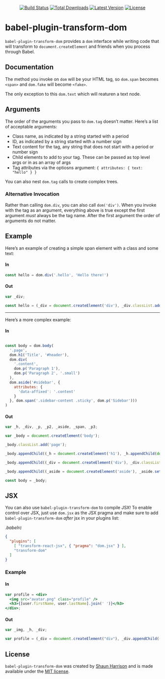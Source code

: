 <p align="center">
<a href="https://travis-ci.org/shnhrrsn/babel-plugin-transform-dom"><img src="https://img.shields.io/travis/shnhrrsn/babel-plugin-transform-dom.svg" alt="Build Status"></a>
<a href="https://www.npmjs.com/package/babel-plugin-transform-dom"><img src="https://img.shields.io/npm/dt/babel-plugin-transform-dom.svg" alt="Total Downloads"></a>
<a href="https://www.npmjs.com/package/babel-plugin-transform-dom"><img src="https://img.shields.io/npm/v/babel-plugin-transform-dom.svg" alt="Latest Version"></a>
<a href="https://www.npmjs.com/package/babel-plugin-transform-dom"><img src="https://img.shields.io/npm/l/babel-plugin-transform-dom.svg" alt="License"></a>
</p>

# babel-plugin-transform-dom

`babel-plugin-transform-dom` provides a `dom` interface while writing code that will transform to `document.createElement` and friends when you process through Babel.

## Documentation

The method you invoke on `dom` will be your HTML tag, so `dom.span` becomes `<span>` and `dom.fake` will become `<fake>`.

The only exception to this `dom.text` which will reaturen a text node.

## Arguments

The order of the arguments you pass to `dom.tag` doesn’t matter.  Here’s a list of acceptable arguments:

* Class name, as indicated by a string started with a period
* ID, as indicated by a string started with a number sign
* Text content for the tag, any string that does not start with a period or number sign
* Child elements to add to your tag.  These can be passed as top level args or in as an array of args
* Tag attributes via the optiosns argument: `{ attributes: { text: "hello" } }`

You can also nest `dom.tag` calls to create complex trees.

### Alternative Invocation

Rather than calling `dom.div`, you can also call `dom('div')`.  When you invoke with the tag as an argument, everything above is true except the first argument _must_ always be the tag name.  After the first argument the order of arguments do not matter.

## Example

Here’s an example of creating a simple span element with a class and some text:

#### In
```js
const hello = dom.div('.hello', 'Hello there!')
```

#### Out
```js
var _div;

const hello = (_div = document.createElement('div'), _div.classList.add('hello'), _div.appendChild(document.createTextNode('Hello there!')), _div);
```

---

Here’s a more complex example:

#### In
```js

const body = dom.body(
  '.page',
  dom.h1('Title', '#header'),
  dom.div(
    '.content',
    dom.p('Paragraph 1'),
    dom.p('Paragraph 2', '.small')
  ),
  dom.aside('#sidebar', {
    attributes: {
      'data-affixed': '.content'
    }
  }, dom.span('.sidebar-content .sticky', dom.p('Sidebar')))
)

```

#### Out
```js
var _h, _div, _p, _p2, _aside, _span, _p3;

var _body = document.createElement('body');

_body.classList.add('page');

_body.appendChild((_h = document.createElement('h1'), _h.appendChild(document.createTextNode('Title')), _h.setAttribute('id', 'header'), _h));

_body.appendChild((_div = document.createElement('div'), _div.classList.add('content'), _div.appendChild((_p = document.createElement('p'), _p.appendChild(document.createTextNode('Paragraph 1')), _p)), _div.appendChild((_p2 = document.createElement('p'), _p2.appendChild(document.createTextNode('Paragraph 2')), _p2.classList.add('small'), _p2)), _div));

_body.appendChild((_aside = document.createElement('aside'), _aside.setAttribute('id', 'sidebar'), _aside.setAttribute('data-affixed', '.content'), _aside.appendChild((_span = document.createElement('span'), _span.classList.add('sidebar-content', 'sticky'), _span.appendChild((_p3 = document.createElement('p'), _p3.appendChild(document.createTextNode('Sidebar')), _p3)), _span)), _aside));

const body = _body;
```

## JSX

You can also use `babel-plugin-transform-dom` to compile JSX!  To enable control over JSX, just use `dom.jsx` as the JSX pragma and make sure to add `babel-plugin-transform-dom` _after_ jsx in your plugins list:

*.babelrc*
```json
{
  "plugins": [
    [ "transform-react-jsx", { "pragma": "dom.jsx" } ],
    "transform-dom"
  ]
}
```

### Example

#### In

```jsx
var profile = <div>
  <img src="avatar.png" class="profile" />
  <h3>{[user.firstName, user.lastName].join(' ')}</h3>
</div>;
```

#### Out

```js
var _img, _h, _div;

var profile = (_div = document.createElement("div"), _div.appendChild((_img = document.createElement("img"), _img.setAttribute("src", "avatar.png"), _img.setAttribute("class", "profile"), _img)), _div.appendChild((_h = document.createElement("h3"), _h.appendChild(document.createTextNode([user.firstName, user.lastName].join(' '))), _h)), _div);
```

## License

`babel-plugin-transform-dom` was created by [Shaun Harrison](https://github.com/shnhrrsn) and is made available under the [MIT license](LICENSE).
